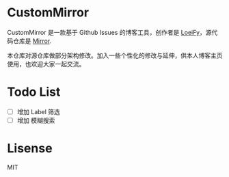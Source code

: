 # CustomMirror
CustomMirror 是一款基于 Github Issues 的博客工具，创作者是 [LoeiFy](https://github.com/LoeiFy)，源代码仓库是 [Mirror](https://github.com/LoeiFy/Mirror).

本仓库对源仓库做部分架构修改。加入一些个性化的修改与延伸，供本人博客主页使用，也欢迎大家一起交流。

# Todo List
- [ ] 增加 Label 筛选
- [ ] 增加 模糊搜索

# Lisense
MIT
